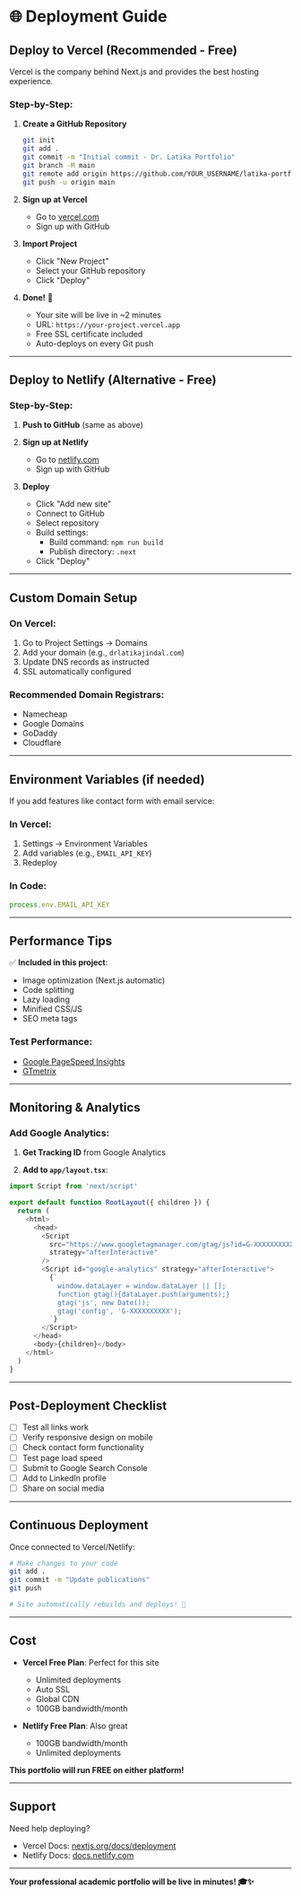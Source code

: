 # 🌐 Deployment Guide

## Deploy to Vercel (Recommended - Free)

Vercel is the company behind Next.js and provides the best hosting experience.

### Step-by-Step:

1. **Create a GitHub Repository**
   ```bash
   git init
   git add .
   git commit -m "Initial commit - Dr. Latika Portfolio"
   git branch -M main
   git remote add origin https://github.com/YOUR_USERNAME/latika-portfolio.git
   git push -u origin main
   ```

2. **Sign up at Vercel**
   - Go to [vercel.com](https://vercel.com)
   - Sign up with GitHub

3. **Import Project**
   - Click "New Project"
   - Select your GitHub repository
   - Click "Deploy"

4. **Done!** 🎉
   - Your site will be live in ~2 minutes
   - URL: `https://your-project.vercel.app`
   - Free SSL certificate included
   - Auto-deploys on every Git push

---

## Deploy to Netlify (Alternative - Free)

### Step-by-Step:

1. **Push to GitHub** (same as above)

2. **Sign up at Netlify**
   - Go to [netlify.com](https://netlify.com)
   - Sign up with GitHub

3. **Deploy**
   - Click "Add new site"
   - Connect to GitHub
   - Select repository
   - Build settings:
     - Build command: `npm run build`
     - Publish directory: `.next`
   - Click "Deploy"

---

## Custom Domain Setup

### On Vercel:

1. Go to Project Settings → Domains
2. Add your domain (e.g., `drlatikajindal.com`)
3. Update DNS records as instructed
4. SSL automatically configured

### Recommended Domain Registrars:
- Namecheap
- Google Domains
- GoDaddy
- Cloudflare

---

## Environment Variables (if needed)

If you add features like contact form with email service:

### In Vercel:
1. Settings → Environment Variables
2. Add variables (e.g., `EMAIL_API_KEY`)
3. Redeploy

### In Code:
```typescript
process.env.EMAIL_API_KEY
```

---

## Performance Tips

✅ **Included in this project**:
- Image optimization (Next.js automatic)
- Code splitting
- Lazy loading
- Minified CSS/JS
- SEO meta tags

### Test Performance:
- [Google PageSpeed Insights](https://pagespeed.web.dev/)
- [GTmetrix](https://gtmetrix.com/)

---

## Monitoring & Analytics

### Add Google Analytics:

1. **Get Tracking ID** from Google Analytics

2. **Add to `app/layout.tsx`**:
```typescript
import Script from 'next/script'

export default function RootLayout({ children }) {
  return (
    <html>
      <head>
        <Script
          src="https://www.googletagmanager.com/gtag/js?id=G-XXXXXXXXXX"
          strategy="afterInteractive"
        />
        <Script id="google-analytics" strategy="afterInteractive">
          {`
            window.dataLayer = window.dataLayer || [];
            function gtag(){dataLayer.push(arguments);}
            gtag('js', new Date());
            gtag('config', 'G-XXXXXXXXXX');
          `}
        </Script>
      </head>
      <body>{children}</body>
    </html>
  )
}
```

---

## Post-Deployment Checklist

- [ ] Test all links work
- [ ] Verify responsive design on mobile
- [ ] Check contact form functionality
- [ ] Test page load speed
- [ ] Submit to Google Search Console
- [ ] Add to LinkedIn profile
- [ ] Share on social media

---

## Continuous Deployment

Once connected to Vercel/Netlify:

```bash
# Make changes to your code
git add .
git commit -m "Update publications"
git push

# Site automatically rebuilds and deploys! 🚀
```

---

## Cost

- **Vercel Free Plan**: Perfect for this site
  - Unlimited deployments
  - Auto SSL
  - Global CDN
  - 100GB bandwidth/month

- **Netlify Free Plan**: Also great
  - 100GB bandwidth/month
  - Unlimited deployments

**This portfolio will run FREE on either platform!**

---

## Support

Need help deploying?
- Vercel Docs: [nextjs.org/docs/deployment](https://nextjs.org/docs/deployment)
- Netlify Docs: [docs.netlify.com](https://docs.netlify.com/)

---

**Your professional academic portfolio will be live in minutes! 🎓✨**
